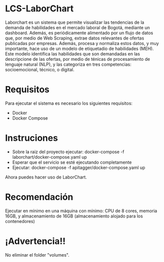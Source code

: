# LCS-LaborChart

Laborchart es un sistema que permite visualizar las tendencias de la demanda de habilidades en el mercado laboral de Bogotá, mediante un dashboard. Además, es periódicamente alimentado por un flujo de datos que, por medio de Web Scraping, extrae datos relevantes de ofertas publicadas por empresas. Además, procesa y normaliza estos datos, y muy importante, hace uso de un modelo de etiquetadio de habilidades (MEH). Este modelo identifica las habilidades que son demandadas en las descripcione de las ofertas, por medio de ténicas de procesamiento de lenguaje natural (NLP), y las categoriza en tres competencias: socioemocional, técnico, o digital.

# Requisitos
Para ejecutar el sistema es necesario los siguientes requisitos:
- Docker
- Docker Compose

# Instruciones
- Sobre la raiz del proyecto ejecutar: docker-compose -f laborchart/docker-compose.yaml up
- Esperar que el servicio se esté ejecutando completamente
- Ejecutar: docker-compose -f apitagger/docker-compose.yaml up

Ahora puedes hacer uso de LaborChart.

# Recomendación
Ejecutar en mínimo en una máquina con mínimo: CPU de 8 cores, memoria 16GB, y almacenamiento de 16GB (almacenamiento alojado para los contenedores)

# ¡Advertencia!!
No eliminar el folder "volumes".